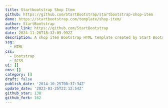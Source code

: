 ```yaml
---
title: Startbootstrap Shop Item
github: https://github.com/StartBootstrap/startbootstrap-shop-item
demo: https://startbootstrap.com/template/shop-item/
author: StartBootstrap
author_link: https://github.com/StartBootstrap
date: 2024-11-28T18:32:09.992Z
description: A shop item Bootstrap HTML template created by Start Bootstrap
ssg:
  - HTML
css:
  - Bootstrap
  - SCSS
ui: []
cms: []
category: []
draft: false
publish_date: '2014-10-25T00:37:34Z'
update_date: '2023-03-25T22:12:54Z'
github_star: 138
github_fork: 162
---
```

